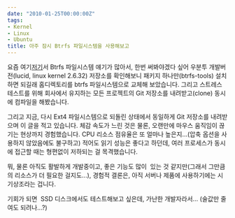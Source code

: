 ```yaml
---
date: "2010-01-25T00:00:00Z"
tags:
- Kernel
- Linux
- Ubuntu
title: 아주 잠시 Btrfs 파일시스템을 사용해보고
---
```


요즘 여기[저기](http://www.phoronix.com/scan.php?page=article&item=ext4_btrfs_2633&num=1)서 Btrfs 파일시스템 얘기가 많아서, 한번 써봐야겠다 싶어 우분투 개발버전(lucid, linux kernel 2.6.32) 저장소를 확인해보니 패키지 하나만(btrfs-tools) 설치하면 되길래 홈디렉토리를 btrfs 파일시스템으로 교체해 보았습니다. 그리고 스트레스 테스트를 위해 회사에서 유지하는 모든 프로젝트의 Git 저장소를 내려받고(clone) 동시에 컴파일을 해봤습니다.

그리고 지금, 다시 Ext4 파일시스템으로 되돌린 상태에서 동일하게 Git 저장소를 내려받으며 이 글을 적고 있습니다. 체감 속도가 느린 것은 물론, 오랜만에 마우스 움직임이 끊기는 현상까지 경험했습니다. CPU 리소스 점유율은 또 얼마나 높은지...(압축 옵션을 사용하지 않았음에도 불구하고) 적어도 읽기 성능은 좋다고 하던데, 여러 프로세스가 동시에 접근할 때는 형편없이 저하되는 걸 목격했습니다.

뭐, 물론 아직도 활발하게 개발중이고, 좋은 기능도 많이  있는 것 같지만(그래서 그만큼의 리소스가 더 필요한 걸지도...), 경험적 결론은, 아직 서버나 제품에 사용하기에는 시기상조라는 겁니다.

기회가 되면  SSD 디스크에서도 테스트해보고 싶은데, 가난한 개발자라서... (술값만 줄여도 되려나...?)

